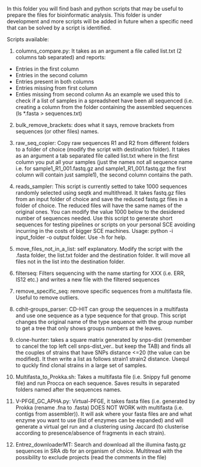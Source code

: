 In this folder you will find bash and python scripts that may be useful to prepare the files for bioinformatic analysis. This folder is under development and more scripts will be added in future when a specific need that can be solved by a script is identified.

Scripts available:

1) columns_compare.py: It takes as an argument a file called list.txt (2 columns tab separated) and reports:
 - Entries in the first column
 - Entries in the second column
 - Entries present in both columns
 - Entries missing from first column
 - Enties missing from second column
 As an example we used this to check if a list of samples in a spreadsheet have been all sequenced (i.e. creating a column from the folder containing the assembled sequences (ls *.fasta > sequences.txt)

2) bulk_remove_brackets: does what it says, remove brackets from sequences (or other files) names.

3) raw_seq_copier: Copy raw sequences R1 and R2 from different folders to a folder of choice (modify the script with destination folder). It takes as an argument a tab separated file called list.txt where in the first column you put all your samples (just the names not all sequence name i.e. for sample1_R1_001.fastq.gz and sample1_R1_001.fastq.gz the first column will contain just sample1), the second column contains the path.

4) reads_sampler: This script is currently setted to take 1000 sequences randomly selected using seqtk and multithread.  It takes fastq.gz files from an input folder of choice and save the reduced fastq.gz files in a folder of choice. The reduced files will have the same names of the original ones.
You can modify the value 1000 below to the desidered number of sequences needed.
Use this script to generate short sequences for testing pipelines or scripts on your personal SCE avoiding incurring in the costs of bigger SCE machines.
Usage: python -i input_folder -o output folder. Use -h for help. 
5) move_files_not_in_a_list: self explanatory. Modify the script with the .fasta folder, the list.txt folder and the destination folder. It will move all files not in the list into the destination folder.
6) filterseq: Filters sequencing with the name starting for XXX (i.e. ERR, IS12 etc.) and writes a new file with the filtered sequences
7) remove_specific_seq: remove specific sequences from a multifasta file. Useful to remove outliers.
8) cdhit-groups_parser: CD-HIT can group the sequences in a multifasta and use one sequence as a type sequence for that group. This script changes the original name of the type sequence with the group number to get a tree that only shows groups numbers at the leaves.
9) clone-hunter: takes a square matrix generated by snps-dist (remember to cancel the top left cell snps-dist_ver.. but keep the TAB) and finds all the couples of strains that have SNPs distance <=20 (the value can be modified). It then write a list  as follows strain1 strain2 distance. Usequl to quckly find clonal strains in a large set of samples.
10) Multifasta_to_Prokka.sh: Takes a multifasta file (i.e. Snippy full genome file) and run Procca on each sequence. Saves results in separated folders named after the sequences names.
11) V-PFGE_GC_APHA.py: Virtual-PFGE, it takes fasta files (i.e. generated by Prokka (rename .fna to .fasta) DOES NOT WORK with multifasta (i.e. contigs from assembler)). It will ask where your fasta files are and what enzyme you want to use (list of enzymes can be espanded) and will generate a virtual gel run and a clustering using Jaccard (to clusterise according to presence/absence of fragments in each strain). 
12) Entrez_downloaderMT: Search and download all the illumina fastq.gz sequences in SRA db for an organism of choice. Multitread with the possibility to exclude projects (read the comments in the file)
